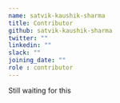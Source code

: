 ```yaml
---
name: satvik-kaushik-sharma
title: Contributor
github: satvik-kaushik-sharma
twitter: ""
linkedin: ""
slack: ""
joining_date: ""
role : contributor
---
```


Still waiting for this
